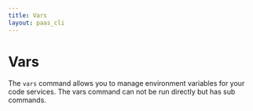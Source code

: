```yaml
---
title: Vars
layout: paas_cli
---
```


# Vars

The `vars` command allows you to manage environment variables for your code services. The vars command can not be run directly but has sub commands.
